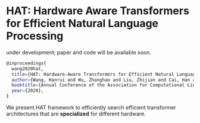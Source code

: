 # HAT: Hardware Aware Transformers for Efficient Natural Language Processing

under development; paper and code will be available soon. 

```bash
@inproceedings{
  wang2020hat,
  title={HAT: Hardware-Aware Transformers for Efficient Natural Language Processing},
  author={Wang, Hanrui and Wu, Zhanghao and Liu, Zhijian and Cai, Han and Zhu, Ligeng and Gan, Chuang and Han, Song},
  booktitle={Annual Conference of the Association for Computational Linguistics (ACL)},
  year={2020},
}
```

We present HAT framework to efficiently search efficient transformer architectures that are **specialized** for different hardware.
